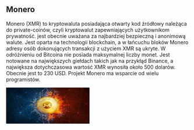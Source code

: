 ## Monero

Monero (XMR) to kryptowaluta posiadająca otwarty kod źródłowy należąca do private-coinów, czyli kryptowalut zapewniających użytkownikom prywatność. jest obecnie uważana za najbardziej bezpieczną i anonimową walute. Jest oparta na technologii blockchain, a w łańcuchu bloków Monero adresy osób dokonujących transakcji z użyciem XMR są ukryte. W odróżnieniu od Bitcoina nie posiada maksymalnej liczby monet. Jest notowane na największych giełdach takich jak na przykłąd Binance, a największa dotychczasowa wartość XMR wynosiła około 500 dolarów. Obecnie jest to 230 USD. Projekt Monero ma wsparcie od wielu programistów.


<img src="mone.jpg" alt="123" width="229" height="99">
